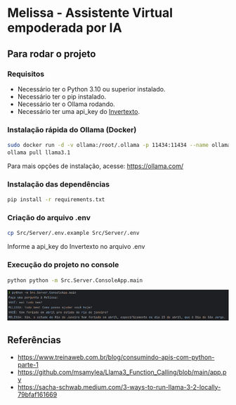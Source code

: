 ﻿# Melissa - Assistente Virtual empoderada por IA

## Para rodar o projeto
### Requisitos
- Necessário ter o Python 3.10 ou superior instalado.
- Necessário ter o pip instalado.
- Necessário ter o Ollama rodando.
- Necessário ter uma api_key do [Invertexto](https://api.invertexto.com/).

### Instalação rápida do Ollama (Docker)

```bash
sudo docker run -d -v ollama:/root/.ollama -p 11434:11434 --name ollama ollama/ollama
ollama pull llama3.1
```

Para mais opções de instalação, acesse: https://ollama.com/

### Instalação das dependências

```bash
pip install -r requirements.txt
```

### Criação do arquivo .env
```bash
cp Src/Server/.env.example Src/Server/.env
```

Informe a api_key do Invertexto no arquivo .env

### Execução do projeto no console
```bash
python python -m Src.Server.ConsoleApp.main
```

![ConsoleApp](./Assets/console_exemple.png)

## Referências
- https://www.treinaweb.com.br/blog/consumindo-apis-com-python-parte-1
- https://github.com/msamylea/Llama3_Function_Calling/blob/main/app.py
- https://sacha-schwab.medium.com/3-ways-to-run-llama-3-2-locally-79bfaf161669

